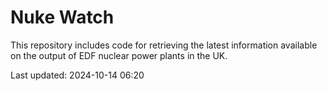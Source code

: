# Nuke Watch

This repository includes code for retrieving the latest information available on the output of EDF nuclear power plants in the UK.

Last updated: 2024-10-14 06:20